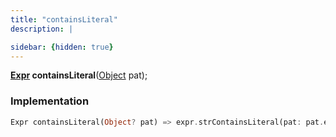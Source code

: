 ```yaml
---
title: "containsLiteral"
description: |

sidebar: {hidden: true}
---
```

<span class="dart-code"><strong>[Expr] containsLiteral</strong>(<span class="nobr">[Object] pat</span>);</span>


### Implementation
```dart
Expr containsLiteral(Object? pat) => expr.strContainsLiteral(pat: pat.expr);
```

[Expr]: /reference/classes/expr/
[Object]: https://api.flutter.dev/flutter/dart-core/Object-class.html